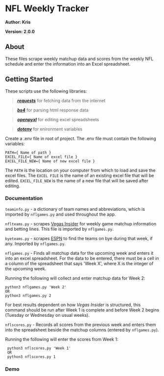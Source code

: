 # NFL Weekly Tracker

**Author: Kris**

**Version: 2.0.0**

## About

These files scrape weekly matchup data and scores from the weekly NFL schedule and enter the information into an Excel spreadsheet.

## Getting Started

These scripts use the following libraries:
> <a href="https://docs.python-requests.org/en/latest/user/install/#install">***requests***</a>
> for fetching data from the internet

> <a href="https://www.crummy.com/software/BeautifulSoup/bs4/doc/">***bs4***</a>
> for parsing html response data

> <a href="https://openpyxl.readthedocs.io/en/stable/">***openpyxl***</a>
> for editing excel spreadsheets


> <a href="https://pypi.org/project/python-dotenv/">***dotenv***</a>
> for enironment variables 


Create a .env file in root of project. The .env file must contain the following variables:
```
PATH={ Name of path }
EXCEL_FILE={ Name of excel file }
EXCEL_FILE_NEW={ Name of new excel file }
```

The `PATH` is the location on your computer from which to load and save the excel files. The `EXCEL FILE` is the name of an existing excel file that will be edited. `EXCEL_FILE_NEW` is the name of a new file that will be saved after editing.



### Documentation

`teaminfo.py` - a dictionary of team names and abbreviations, which is imported by `nflgames.py` and used throughout the app.

`nflteams.py` - scrapes <a href="http://www.vegasinsider.com/nfl/odds/las-vegas/">Vegas Insider</a> for weekly game matchup information and betting lines. This file is imported by `nflgames.py`.

`byeteams.py` - scrapes <a href="http://www.espn.com/nfl/schedule/">ESPN</a> to find the teams on bye during that week, if any. Imported by `nflgames.py`.

`nflgames.py` - Finds all matchup data for the upcoming week and enters it into an excel spreadsheet. For the data to be entered, there must be a cell in a column of the spreadsheet that says 'Week X', where X is the integer of the upcoming week.

Running the following will collect and enter matchup data for Week 2:

    python3 nflgames.py 'Week 2'
    OR
    python3 nflgames.py 2

For best results dependent on how *Vegas Insider* is structured, this command should be run after Week 1 is complete and before Week 2 begins (Tuesday or Wednesday on usual weeks).


`nflscores.py` - Records all scores from the previous week and enters them into the spreadsheet beside the matchup columns (entered by `nflgames.py`).

Running the following will enter the scores from Week 1:

     python3 nflscores.py 'Week 1'
     OR
     python3 nflscores.py 1


### Demo
